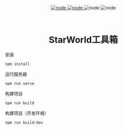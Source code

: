 <div style="text-align: center;">
<a href="https://nodejs.org" rel="nofollow">
    <img src="https://img.shields.io/badge/Node-%3E%3D14.13.0-blue" alt="node">
</a>
<a href="https://webpack.js.org" rel="nofollow">
    <img src="https://img.shields.io/badge/Webpack-5.0.0-orange" alt="node">
</a>
<a>
    <img src="https://img.shields.io/badge/Version-1.0.0-green" alt="node">
</a>
<a>
    <img src="https://img.shields.io/badge/License-MIT-red" alt="node">
</a>
</div>
<br/><br/>
<h1 style="text-align: center;">StarWorld工具箱</h1>

安装

```bash
npm install
```

运行服务器
```bash
npm run serve
```

构建项目
```bash
npm run build
```

构建项目（开发环境）

```bash
npm run build:dev
```
